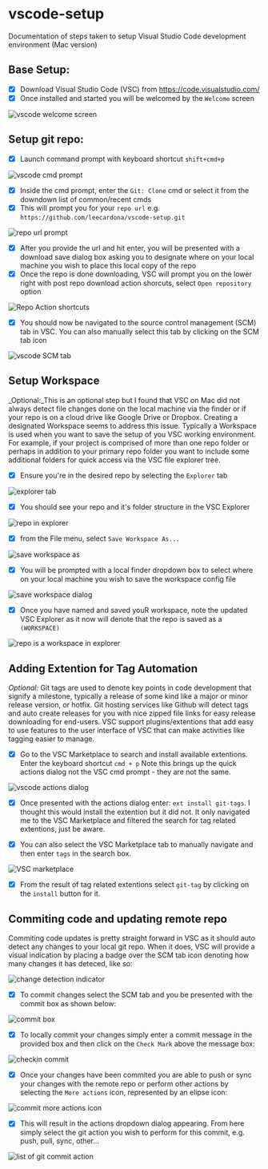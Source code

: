 # vscode-setup
Documentation of steps taken to setup Visual Studio Code development environment (Mac version)

## Base Setup:
- [X] Download Visual Studio Code (VSC) from https://code.visualstudio.com/
- [X] Once installed and started you will be welcomed by the `Welcome` screen

![vscode welcome screen](https://github.com/leecardona/vscode-setup/blob/master/assets/vscode_welcome_scrn.png?raw=true)

## Setup git repo:
- [X] Launch command prompt with keyboard shortcut `shift+cmd+p`

![vscode cmd prompt](https://raw.githubusercontent.com/leecardona/vscode-setup/master/assets/vscode_cmd_prompt.png)
- [X] Inside the cmd prompt, enter the `Git: Clone` cmd or select it from the downdown list of common/recent cmds
- [X] This will prompt you for your `repo url` e.g. `https://github.com/leecardona/vscode-setup.git` 

![repo url prompt](https://github.com/leecardona/vscode-setup/blob/master/assets/repo_url_prompt.png?raw=true)
- [X] After you provide the url and hit enter, you will be presented with a download save dialog box asking you to designate where on your local machine you wish to place this local copy of the repo
- [X] Once the repo is done downloading, VSC will prompt you on the lower right with post repo download action shorcuts, select `Open repository` option 

![Repo Action shortcuts](https://github.com/leecardona/vscode-setup/blob/master/assets/vscode_post_repo_add_actions_dialog.png?raw=true)
- [X] You should now be navigated to the source control management (SCM) tab in VSC. You can also manually select this tab by clicking on the SCM tab icon 

![vscode SCM tab](https://github.com/leecardona/vscode-setup/blob/master/assets/vscode_src_ctr_tab.png?raw=true)

## Setup Workspace
_Optional:_This is an optional step but I found that VSC on Mac did not always detect file changes done on the local machine via the finder or if your repo is on a cloud drive like Google Drive or Dropbox. Creating a designated Workspace seems to address this issue. Typically a Workspace is used when you want to save the setup of you VSC working environment. For example, if your project is comprised of more than one repo folder or perhaps in addition to your primary repo folder you want to include some additional folders for quick access via the VSC file explorer tree.

- [X] Ensure you're in the desired repo by selecting the `Explorer` tab

![explorer tab](https://github.com/leecardona/vscode-setup/blob/master/assets/vscode_explorer_tab.png?raw=true)

- [X] You should see your repo and it's folder structure in the VSC Explorer

![repo in explorer](https://github.com/leecardona/vscode-setup/blob/master/assets/vscode_explorer_tree.png?raw=true)

- [X] from the File menu, select `Save Workspace As...`

![save workspace as](https://github.com/leecardona/vscode-setup/blob/master/assets/vscode_save_workspace.png?raw=true)

- [X] You will be prompted with a local finder dropdown box to select where on your local machine you wish to save the workspace config file

![save workspace dialog](https://github.com/leecardona/vscode-setup/blob/master/assets/vscode_save_workspace_dialog_box.png?raw=true)

- [X] Once you have named and saved youR workspace, note the updated VSC Explorer as it now will denote that the repo is saved as a `(WORKSPACE)`

![repo is a workspace in explorer](https://github.com/leecardona/vscode-setup/blob/master/assets/vscode_workspace_in_explorer.png?raw=true)

## Adding Extention for Tag Automation
_Optional:_ Git tags are used to denote key points in code development that signify a milestone, typically a release of some kind like a major or minor release version, or hotfix. Git hosting services like Github will detect tags and auto create releases for you with nice zipped file links for easy release downloading for end-users. VSC support plugins/extentions that add easy to use features to the user interface of VSC that can make activities like tagging easier to manage. 

- [X] Go to the VSC Marketplace to search and install available extentions. Enter the keyboard shortcut `cmd + p` Note this brings up the quick actions dialog not the VSC cmd prompt - they are not the same.

![vscode actions dialog](https://github.com/leecardona/vscode-setup/blob/master/assets/vscode_action_cmd_prompt.png?raw=true)

- [X] Once presented with the actions dialog enter: `ext install git-tags`. I thought this would install the extention but it did not. It only navigated me to the VSC Marketplace and filtered the search for tag related extentions, just be aware. 

- [X] You can also select the VSC Marketplace tab to manually navigate and then enter `tags` in the search box.

![VSC marketplace](https://github.com/leecardona/vscode-setup/blob/master/assets/vscode_marketplace.png?raw=true)

- [X] From the result of tag related extentions select `git-tag` by clicking on the `install` button for it.

## Commiting code and updating remote repo
Commiting code updates is pretty straight forward in VSC as it should auto detect any changes to your local git repo. When it does, VSC will provide a visual indication by placing a badge over the SCM tab icon denoting how many changes it has deteced, like so:

![change detection indicator](https://github.com/leecardona/vscode-setup/blob/master/assets/change_detected.png?raw=true)

- [X] To commit changes select the SCM tab and you be presented with the commit box as shown below:

![commit box](https://github.com/leecardona/vscode-setup/blob/master/assets/vscode_src_ctrl_chg_commit.png?raw=true)

- [X] To locally commit your changes simply enter a commit message in the provided box and then click on the `Check Mark` above the message box:

![checkin commit](https://github.com/leecardona/vscode-setup/blob/master/assets/vscode_commit_checkmark.png?raw=true)

- [X] Once your changes have been commited you are able to push or sync your changes with the remote repo or perform other actions by selecting the `More actions` icon, represented by an elipse icon:

![commit more actions icon](https://github.com/leecardona/vscode-setup/blob/master/assets/vscode_commit_actions.png?raw=true)

- [X] This will result in the actions dropdown dialog appearing. From here simply select the git action you wish to perform for this commit, e.g. push, pull, sync, other...

![list of git commit action](https://github.com/leecardona/vscode-setup/blob/master/assets/vscode_commit_actions_list.png?raw=true)

